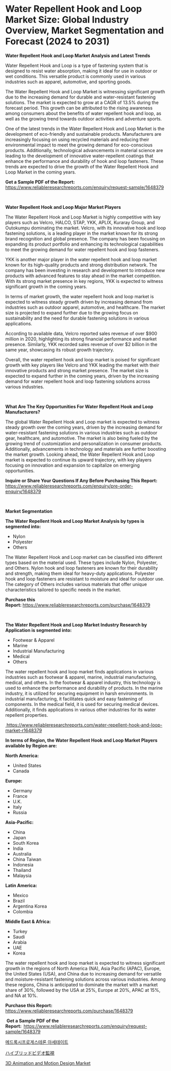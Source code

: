 <p><h1>Water Repellent Hook and Loop Market Size: Global Industry Overview, Market Segmentation and Forecast (2024 to 2031)</h1></p><p><strong>Water Repellent Hook and Loop Market Analysis and Latest Trends</strong></p>
<p><p>Water Repellent Hook and Loop is a type of fastening system that is designed to resist water absorption, making it ideal for use in outdoor or wet conditions. This versatile product is commonly used in various industries such as apparel, automotive, and sporting goods.</p><p>The Water Repellent Hook and Loop Market is witnessing significant growth due to the increasing demand for durable and water-resistant fastening solutions. The market is expected to grow at a CAGR of 13.5% during the forecast period. This growth can be attributed to the rising awareness among consumers about the benefits of water repellent hook and loop, as well as the growing trend towards outdoor activities and adventure sports.</p><p>One of the latest trends in the Water Repellent Hook and Loop Market is the development of eco-friendly and sustainable products. Manufacturers are increasingly focusing on using recycled materials and reducing their environmental impact to meet the growing demand for eco-conscious products. Additionally, technological advancements in material science are leading to the development of innovative water-repellent coatings that enhance the performance and durability of hook and loop fasteners. These trends are expected to drive the growth of the Water Repellent Hook and Loop Market in the coming years.</p></p>
<p><strong>Get a Sample PDF of the Report:&nbsp;</strong> <a href="https://www.reliableresearchreports.com/enquiry/request-sample/1648379">https://www.reliableresearchreports.com/enquiry/request-sample/1648379</a></p>
<p>&nbsp;</p>
<p><strong>Water Repellent Hook and Loop Major Market Players</strong></p>
<p><p>The Water Repellent Hook and Loop Market is highly competitive with key players such as Velcro, HALCO, STAP, YKK, APLIX, Kuraray Group, and Outokumpu dominating the market. Velcro, with its innovative hook and loop fastening solutions, is a leading player in the market known for its strong brand recognition and global presence. The company has been focusing on expanding its product portfolio and enhancing its technological capabilities to meet the growing demand for water repellent hook and loop fasteners.</p><p>YKK is another major player in the water repellent hook and loop market known for its high-quality products and strong distribution network. The company has been investing in research and development to introduce new products with advanced features to stay ahead in the market competition. With its strong market presence in key regions, YKK is expected to witness significant growth in the coming years.</p><p>In terms of market growth, the water repellent hook and loop market is expected to witness steady growth driven by increasing demand from industries such as outdoor apparel, automotive, and healthcare. The market size is projected to expand further due to the growing focus on sustainability and the need for durable fastening solutions in various applications.</p><p>According to available data, Velcro reported sales revenue of over $900 million in 2020, highlighting its strong financial performance and market presence. Similarly, YKK recorded sales revenue of over $2 billion in the same year, showcasing its robust growth trajectory.</p><p>Overall, the water repellent hook and loop market is poised for significant growth with key players like Velcro and YKK leading the market with their innovative products and strong market presence. The market size is expected to expand further in the coming years, driven by the increasing demand for water repellent hook and loop fastening solutions across various industries.</p></p>
<p>&nbsp;</p>
<p><strong>What Are The Key Opportunities For Water Repellent Hook and Loop Manufacturers?</strong></p>
<p><p>The global Water Repellent Hook and Loop market is expected to witness steady growth over the coming years, driven by the increasing demand for water-resistant fastening solutions in various industries such as outdoor gear, healthcare, and automotive. The market is also being fueled by the growing trend of customization and personalization in consumer products. Additionally, advancements in technology and materials are further boosting the market growth. Looking ahead, the Water Repellent Hook and Loop market is expected to continue its upward trajectory, with key players focusing on innovation and expansion to capitalize on emerging opportunities.</p></p>
<p><strong>Inquire or Share Your Questions If Any Before Purchasing This Report:</strong> <a href="https://www.reliableresearchreports.com/enquiry/pre-order-enquiry/1648379">https://www.reliableresearchreports.com/enquiry/pre-order-enquiry/1648379</a></p>
<p>&nbsp;</p>
<p><strong>Market Segmentation</strong></p>
<p><strong>The Water Repellent Hook and Loop Market Analysis by types is segmented into:</strong></p>
<p><ul><li>Nylon</li><li>Polyester</li><li>Others</li></ul></p>
<p><p>The Water Repellent Hook and Loop market can be classified into different types based on the material used. These types include Nylon, Polyester, and Others. Nylon hook and loop fasteners are known for their durability and strength, making them ideal for heavy-duty applications. Polyester hook and loop fasteners are resistant to moisture and ideal for outdoor use. The category of Others includes various materials that offer unique characteristics tailored to specific needs in the market.</p></p>
<p><strong>Purchase this Report:&nbsp;</strong><a href="https://www.reliableresearchreports.com/purchase/1648379">https://www.reliableresearchreports.com/purchase/1648379</a></p>
<p>&nbsp;</p>
<p><strong>The Water Repellent Hook and Loop Market Industry Research by Application is segmented into:</strong></p>
<p><ul><li>Footwear & Apparel</li><li>Marine</li><li>Industrial Manufacturing</li><li>Medical</li><li>Others</li></ul></p>
<p><p>The water repellent hook and loop market finds applications in various industries such as footwear & apparel, marine, industrial manufacturing, medical, and others. In the footwear & apparel industry, this technology is used to enhance the performance and durability of products. In the marine industry, it is utilized for securing equipment in harsh environments. In industrial manufacturing, it facilitates quick and easy fastening of components. In the medical field, it is used for securing medical devices. Additionally, it finds applications in various other industries for its water repellent properties.</p></p>
<p><a href="https://www.reliableresearchreports.com/water-repellent-hook-and-loop-market-r1648379">&nbsp;https://www.reliableresearchreports.com/water-repellent-hook-and-loop-market-r1648379</a></p>
<p><strong>In terms of Region, the Water Repellent Hook and Loop Market Players available by Region are:</strong></p>
<p>
    <p> <strong> North America: </strong>
        <ul>
            <li>United States</li>
            <li>Canada</li>
        </ul>
        </p> 
    <p> <strong> Europe: </strong>
        <ul>
            <li>Germany</li>
            <li>France</li>
            <li>U.K.</li>
            <li>Italy</li>
            <li>Russia</li>
        </ul>
        </p> 
    <p> <strong> Asia-Pacific: </strong>
        <ul>
            <li>China</li>
            <li>Japan</li>
            <li>South Korea</li>
            <li>India</li>
            <li>Australia</li>
            <li>China Taiwan</li>
            <li>Indonesia</li>
            <li>Thailand</li>
            <li>Malaysia</li>
        </ul>
        </p> 
    <p> <strong> Latin America: </strong>
        <ul>
            <li>Mexico</li>
            <li>Brazil</li>
            <li>Argentina Korea</li>
            <li>Colombia</li>
        </ul>
        </p> 
    <p> <strong> Middle East & Africa: </strong>
        <ul>
            <li>Turkey</li>
            <li>Saudi</li>
            <li>Arabia</li>
            <li>UAE</li>
            <li>Korea</li>
        </ul>
    </p>
    </p>
<p><p>The water repellent hook and loop market is expected to witness significant growth in the regions of North America (NA), Asia Pacific (APAC), Europe, the United States (USA), and China due to increasing demand for versatile and moisture-resistant fastening solutions across various industries. Among these regions, China is anticipated to dominate the market with a market share of 30%, followed by the USA at 25%, Europe at 20%, APAC at 15%, and NA at 10%.</p></p>
<p><strong>Purchase this Report: </strong><a href="https://www.reliableresearchreports.com/purchase/1648379">https://www.reliableresearchreports.com/purchase/1648379</a></p>
<p>&nbsp;<strong>Get a Sample PDF of the Report:&nbsp;&nbsp;</strong><a href="https://www.reliableresearchreports.com/enquiry/request-sample/1648379">https://www.reliableresearchreports.com/enquiry/request-sample/1648379</a></p>
<p><strong></strong></p>
<p><p><a href="https://github.com/KellyLyncyh543964/Market-Research-Report-List-2/blob/main/3677930185706.md">메드록시프로게스테론 아세테이트</a></p><p><a href="https://github.com/zjkmgcs938405/Market-Research-Report-List-3/blob/main/7321637183083.md">ハイブリッドビデオ監視</a></p><p><a href="https://issuu.com/reportprime-2/docs/3d-animation-and-motion-design-market-size-2030.pp">3D Animation and Motion Design Market</a></p></p>
